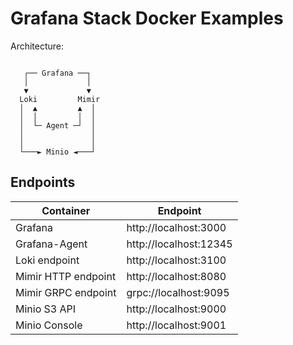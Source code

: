 # Grafana Stack Docker Examples

Architecture:

```

   ┌── Grafana ──┐
   │             │
   ▼             ▼
  Loki         Mimir
  │  ▲         ▲  │
  │  │         │  │
  │  └─ Agent ─┘  │
  │               │
  │               │
  └───► Minio ◄───┘

```

## Endpoints

Container           | Endpoint
-|-
Grafana             | http://localhost:3000
Grafana-Agent       | http://localhost:12345
Loki endpoint       | http://localhost:3100
Mimir HTTP endpoint | http://localhost:8080
Mimir GRPC endpoint | grpc://localhost:9095
Minio S3 API        | http://localhost:9000
Minio Console       | http://localhost:9001

